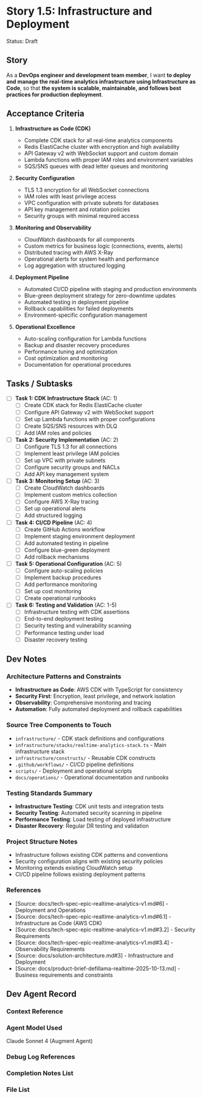 # Story 1.5: Infrastructure and Deployment

Status: Draft

## Story

As a **DevOps engineer and development team member**,
I want **to deploy and manage the real-time analytics infrastructure using Infrastructure as Code**,
so that **the system is scalable, maintainable, and follows best practices for production deployment**.

## Acceptance Criteria

1. **Infrastructure as Code (CDK)**
   - Complete CDK stack for all real-time analytics components
   - Redis ElastiCache cluster with encryption and high availability
   - API Gateway v2 with WebSocket support and custom domain
   - Lambda functions with proper IAM roles and environment variables
   - SQS/SNS queues with dead letter queues and monitoring

2. **Security Configuration**
   - TLS 1.3 encryption for all WebSocket connections
   - IAM roles with least privilege access
   - VPC configuration with private subnets for databases
   - API key management and rotation policies
   - Security groups with minimal required access

3. **Monitoring and Observability**
   - CloudWatch dashboards for all components
   - Custom metrics for business logic (connections, events, alerts)
   - Distributed tracing with AWS X-Ray
   - Operational alerts for system health and performance
   - Log aggregation with structured logging

4. **Deployment Pipeline**
   - Automated CI/CD pipeline with staging and production environments
   - Blue-green deployment strategy for zero-downtime updates
   - Automated testing in deployment pipeline
   - Rollback capabilities for failed deployments
   - Environment-specific configuration management

5. **Operational Excellence**
   - Auto-scaling configuration for Lambda functions
   - Backup and disaster recovery procedures
   - Performance tuning and optimization
   - Cost optimization and monitoring
   - Documentation for operational procedures

## Tasks / Subtasks

- [ ] **Task 1: CDK Infrastructure Stack** (AC: 1)
  - [ ] Create CDK stack for Redis ElastiCache cluster
  - [ ] Configure API Gateway v2 with WebSocket support
  - [ ] Set up Lambda functions with proper configurations
  - [ ] Create SQS/SNS resources with DLQ
  - [ ] Add IAM roles and policies

- [ ] **Task 2: Security Implementation** (AC: 2)
  - [ ] Configure TLS 1.3 for all connections
  - [ ] Implement least privilege IAM policies
  - [ ] Set up VPC with private subnets
  - [ ] Configure security groups and NACLs
  - [ ] Add API key management system

- [ ] **Task 3: Monitoring Setup** (AC: 3)
  - [ ] Create CloudWatch dashboards
  - [ ] Implement custom metrics collection
  - [ ] Configure AWS X-Ray tracing
  - [ ] Set up operational alerts
  - [ ] Add structured logging

- [ ] **Task 4: CI/CD Pipeline** (AC: 4)
  - [ ] Create GitHub Actions workflow
  - [ ] Implement staging environment deployment
  - [ ] Add automated testing in pipeline
  - [ ] Configure blue-green deployment
  - [ ] Add rollback mechanisms

- [ ] **Task 5: Operational Configuration** (AC: 5)
  - [ ] Configure auto-scaling policies
  - [ ] Implement backup procedures
  - [ ] Add performance monitoring
  - [ ] Set up cost monitoring
  - [ ] Create operational runbooks

- [ ] **Task 6: Testing and Validation** (AC: 1-5)
  - [ ] Infrastructure testing with CDK assertions
  - [ ] End-to-end deployment testing
  - [ ] Security testing and vulnerability scanning
  - [ ] Performance testing under load
  - [ ] Disaster recovery testing

## Dev Notes

### Architecture Patterns and Constraints

- **Infrastructure as Code**: AWS CDK with TypeScript for consistency
- **Security First**: Encryption, least privilege, and network isolation
- **Observability**: Comprehensive monitoring and tracing
- **Automation**: Fully automated deployment and rollback capabilities

### Source Tree Components to Touch

- `infrastructure/` - CDK stack definitions and configurations
- `infrastructure/stacks/realtime-analytics-stack.ts` - Main infrastructure stack
- `infrastructure/constructs/` - Reusable CDK constructs
- `.github/workflows/` - CI/CD pipeline definitions
- `scripts/` - Deployment and operational scripts
- `docs/operations/` - Operational documentation and runbooks

### Testing Standards Summary

- **Infrastructure Testing**: CDK unit tests and integration tests
- **Security Testing**: Automated security scanning in pipeline
- **Performance Testing**: Load testing of deployed infrastructure
- **Disaster Recovery**: Regular DR testing and validation

### Project Structure Notes

- Infrastructure follows existing CDK patterns and conventions
- Security configuration aligns with existing security policies
- Monitoring extends existing CloudWatch setup
- CI/CD pipeline follows existing deployment patterns

### References

- [Source: docs/tech-spec-epic-realtime-analytics-v1.md#6] - Deployment and Operations
- [Source: docs/tech-spec-epic-realtime-analytics-v1.md#6.1] - Infrastructure as Code (AWS CDK)
- [Source: docs/tech-spec-epic-realtime-analytics-v1.md#3.2] - Security Requirements
- [Source: docs/tech-spec-epic-realtime-analytics-v1.md#3.4] - Observability Requirements
- [Source: docs/solution-architecture.md#3] - Infrastructure and Deployment
- [Source: docs/product-brief-defillama-realtime-2025-10-13.md] - Business requirements and constraints

## Dev Agent Record

### Context Reference

<!-- Path(s) to story context XML will be added here by context workflow -->

### Agent Model Used

Claude Sonnet 4 (Augment Agent)

### Debug Log References

### Completion Notes List

### File List
